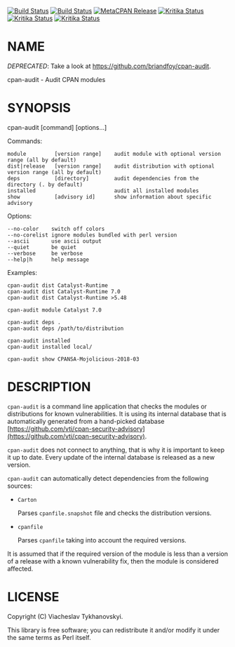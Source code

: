 [![Build Status](https://travis-ci.org/vti/cpan-audit.svg?branch=master)](https://travis-ci.org/vti/cpan-audit) [![Build Status](https://img.shields.io/appveyor/ci/vti/cpan-audit/master.svg?logo=appveyor)](https://ci.appveyor.com/project/vti/cpan-audit/branch/master) [![MetaCPAN Release](https://badge.fury.io/pl/CPAN-Audit.svg)](https://metacpan.org/release/CPAN-Audit) [![Kritika Status](https://kritika.io/users/vti/repos/vti+cpan-audit/heads/master/status.svg)](https://kritika.io/users/vti/repos/vti+cpan-audit) [![Kritika Status](https://kritika.io/users/vti/repos/vti+cpan-audit/heads/master/status.svg?type=coverage)](https://kritika.io/users/vti/repos/vti+cpan-audit) [![Kritika Status](https://kritika.io/users/vti/repos/vti+cpan-audit/heads/master/status.svg?type=deps)](https://kritika.io/users/vti/repos/vti+cpan-audit)
# NAME

*DEPRECATED*: Take a look at <https://github.com/briandfoy/cpan-audit>.

cpan-audit - Audit CPAN modules

# SYNOPSIS

cpan-audit \[command\] \[options...\]

Commands:

    module         [version range]    audit module with optional version range (all by default)
    dist|release   [version range]    audit distribution with optional version range (all by default)
    deps           [directory]        audit dependencies from the directory (. by default)
    installed                         audit all installed modules
    show           [advisory id]      show information about specific advisory

Options:

    --no-color    switch off colors
    --no-corelist ignore modules bundled with perl version
    --ascii       use ascii output
    --quiet       be quiet
    --verbose     be verbose
    --help|h      help message

Examples:

    cpan-audit dist Catalyst-Runtime
    cpan-audit dist Catalyst-Runtime 7.0
    cpan-audit dist Catalyst-Runtime >5.48

    cpan-audit module Catalyst 7.0

    cpan-audit deps .
    cpan-audit deps /path/to/distribution

    cpan-audit installed
    cpan-audit installed local/

    cpan-audit show CPANSA-Mojolicious-2018-03

# DESCRIPTION

`cpan-audit` is a command line application that checks the modules or distributions for known vulnerabilities. It is using
its internal database that is automatically generated from a hand-picked database
[https://github.com/vti/cpan-security-advisory](https://github.com/vti/cpan-security-advisory).

`cpan-audit` does not connect to anything, that is why it is important to keep it up to date. Every update of the internal
database is released as a new version.

`cpan-audit` can automatically detect dependencies from the following sources:

- `Carton`

    Parses `cpanfile.snapshot` file and checks the distribution versions.

- `cpanfile`

    Parses `cpanfile` taking into account the required versions.

It is assumed that if the required version of the module is less than a version of a release with a known vulnerability
fix, then the module is considered affected.

# LICENSE

Copyright (C) Viacheslav Tykhanovskyi.

This library is free software; you can redistribute it and/or modify
it under the same terms as Perl itself.
